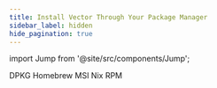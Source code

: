 ```yaml
---
title: Install Vector Through Your Package Manager
sidebar_label: hidden
hide_pagination: true
---
```


import Jump from '@site/src/components/Jump';

<Jump to="/docs/setup/installation/package-managers/dpkg/">DPKG</Jump>
<Jump to="/docs/setup/installation/package-managers/homebrew/">Homebrew</Jump>
<Jump to="/docs/setup/installation/package-managers/msi/">MSI</Jump>
<Jump to="/docs/setup/installation/package-managers/nix/">Nix</Jump>
<Jump to="/docs/setup/installation/package-managers/rpm/">RPM</Jump>



